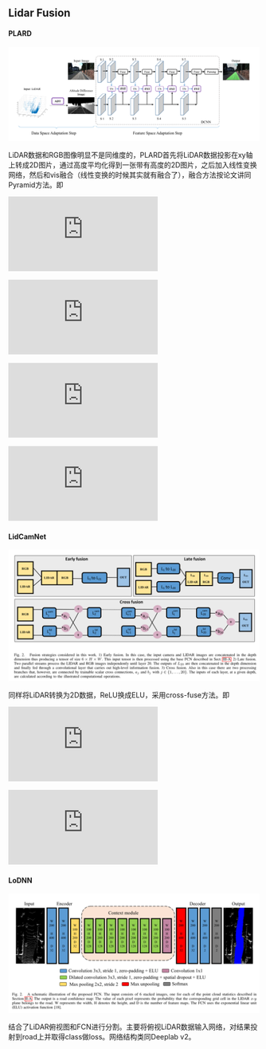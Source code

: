 ## Lidar Fusion

#### PLARD

![plard](img/plard.png)

LiDAR数据和RGB图像明显不是同维度的，PLARD首先将LiDAR数据投影在xy轴上转成2D图片，通过高度平均化得到一张带有高度的2D图片，之后加入线性变换网络，然后和vis融合（线性变换的时候其实就有融合了），融合方法按论文讲同Pyramid方法。即

![formula](https://latex.codecogs.com/gif.latex?f%28I%2CL%3BW%29%20%3D%20f_%7Bparsing%7D%28f_%7Bfuse%7D%20%28f_%7Bvis%7D%20%28I%3BW_%7Bvis%7D%20%29%2Cg%28L%3BW_%7Blidar%7D%20%29%29%29)

![formula](https://latex.codecogs.com/gif.latex?g%28L%3BW_%7Blidar%7D%29%20%3D%20g_%7Bfeat%7D%20%28f_%7Blidar%7D%20%28g_%7Bdata%7D%20%28L%29%3BW_%7Blidar%7D%29%29)

![formula](https://latex.codecogs.com/gif.latex?g_%7Bdata%7D%20%28L%29%7C_%7Bx%2Cy%7D%20%3D%20V_%7Bx%2Cy%7D%20%3D%20%5Cfrac%7B1%7D%7BM%7D%5Csum_%7BN_x%2CN_y%7D%5Cfrac%7BZ_%7Bx%2Cy%7D-Z_%7BN_x%2CN_y%7D%7D%7B%5Csqrt%7B%28N_x-x%29%5E2%20&plus;%20%28N_y-y%29%5E2%7D%7D)

![formula](https://latex.codecogs.com/gif.latex?g_%7Bfeat%7D%20%28f_%7Blidar%7D%20%29%20%3D%20%5Calpha%20f_%7Blidar%7D%20&plus;%20%5Cbeta)


#### LidCamNet

![lidcamnet](img/lidcamnet.png)

同样将LiDAR转换为2D数据，ReLU换成ELU，采用cross-fuse方法。即

![formula](https://latex.codecogs.com/gif.latex?L_j%5E%7Blid%7D%3DL_%7Bj-1%7D%5E%7Blid%7D&plus;a_%7Bj-1%7DL_%7Bj-1%7D%5E%7Bcam%7D)

![formula](https://latex.codecogs.com/gif.latex?L_j%5E%7Bcam%7D%3DL_%7Bj-1%7D%5E%7Bcam%7D&plus;b_%7Bj-1%7DL_%7Bj-1%7D%5E%7Blid%7D)


#### LoDNN

![lodnn](img/lodnn.png)

结合了LiDAR俯视图和FCN进行分割。主要将俯视LiDAR数据输入网络，对结果投射到road上并取得class做loss。网络结构类同Deeplab v2。



